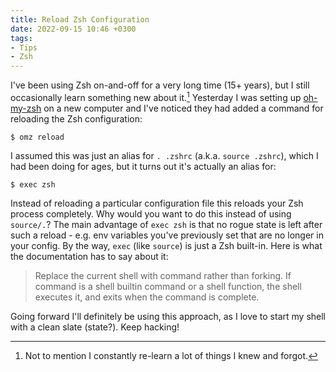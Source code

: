 ```yaml
---
title: Reload Zsh Configuration
date: 2022-09-15 10:46 +0300
tags:
- Tips
- Zsh
---
```


I've been using Zsh on-and-off for a very long time (15+ years), but I still
occasionally learn something new about it.[^1] Yesterday I was setting up
[oh-my-zsh](https://github.com/ohmyzsh/ohmyzsh) on a new computer and I've noticed they had added a
command for reloading the Zsh configuration:

```console
$ omz reload
```

I assumed this was just an alias for `. .zshrc` (a.k.a. `source .zshrc`), which I had been doing for
ages, but it turns out it's actually an alias for:

```console
$ exec zsh
```

Instead of reloading a particular configuration file this reloads your Zsh process completely. Why would you want to do this instead of using `source/.`? The main advantage of `exec zsh` is that no rogue state is left after such a reload - e.g. env variables you've previously set that are no longer in your config. By the way, `exec` (like `source`) is just a Zsh built-in. Here is what the documentation has to say about it:

> Replace the current shell with command rather than forking. If command is a shell builtin command or a shell function, the shell executes it, and exits when the command is complete.

Going forward I'll definitely be using this approach, as I love to start my shell with a clean slate (state?). Keep hacking!

[^1]: Not to mention I constantly re-learn a lot of things I knew and forgot.
